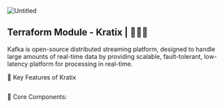 ![Untitled](https://github.com/user-attachments/assets/afba794c-ebca-4f1e-974b-8d47b2494c9c)


## Terraform Module - Kratix | 🚀🚀🚀 
Kafka is open-source distributed streaming platform, designed to handle large amounts of real-time data by providing scalable, fault-tolerant, low-latency platform for processing in real-time.

🎯 Key Features of Kratix
```

```

🔨 Core Components:
```

```
